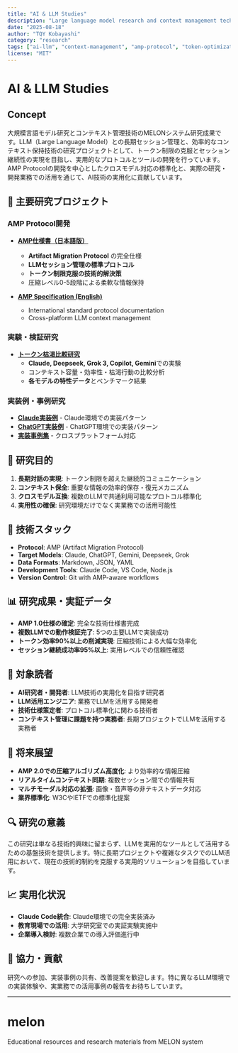 ```yaml
---
title: "AI & LLM Studies"
description: "Large language model research and context management technology from MELON system"
date: "2025-08-18"
author: "TQY Kobayashi"
category: "research"
tags: ["ai-llm", "context-management", "amp-protocol", "token-optimization", "cross-model"]
license: "MIT"
---
```

# AI & LLM Studies

## Concept

大規模言語モデル研究とコンテキスト管理技術のMELONシステム研究成果です。LLM（Large Language Model）との長期セッション管理と、効率的なコンテキスト保持技術の研究プロジェクトとして、トークン制限の克服とセッション継続性の実現を目指し、実用的なプロトコルとツールの開発を行っています。AMP Protocolの開発を中心としたクロスモデル対応の標準化と、実際の研究・開発業務での活用を通じて、AI技術の実用化に貢献しています。

## 🔬 主要研究プロジェクト

### AMP Protocol開発
- **[AMP仕様書（日本語版）](context-management/amp-protocol/docs/SPECIFICATION.ja.md)**
  - **Artifact Migration Protocol** の完全仕様
  - **LLMセッション管理の標準プロトコル**
  - **トークン制限克服の技術的解決策**
  - 圧縮レベル0-5段階による柔軟な情報保持

- **[AMP Specification (English)](context-management/amp-protocol/docs/SPECIFICATION.md)**
  - International standard protocol documentation
  - Cross-platform LLM context management

### 実験・検証研究
- **[トークン枯渇比較研究](context-management/amp-protocol/docs/research/token-exhaustion-comparison.md)**
  - **Claude, Deepseek, Grok 3, Copilot, Gemini**での実験
  - コンテキスト容量・効率性・枯渇行動の比較分析
  - **各モデルの特性データ**とベンチマーク結果

### 実装例・事例研究
- **[Claude実装例](context-management/amp-protocol/example/claude/)** - Claude環境での実装パターン
- **[ChatGPT実装例](context-management/amp-protocol/example/chatgpt/)** - ChatGPT環境での実装パターン
- **[実装事例集](context-management/amp-protocol/example/)** - クロスプラットフォーム対応

## 🎯 研究目的
1. **長期対話の実現**: トークン制限を超えた継続的コミュニケーション
2. **コンテキスト保全**: 重要な情報の効率的保存・復元メカニズム
3. **クロスモデル互換**: 複数のLLMで共通利用可能なプロトコル標準化
4. **実用性の確保**: 研究環境だけでなく実業務での活用可能性

## 🔧 技術スタック
- **Protocol**: AMP (Artifact Migration Protocol)
- **Target Models**: Claude, ChatGPT, Gemini, Deepseek, Grok
- **Data Formats**: Markdown, JSON, YAML
- **Development Tools**: Claude Code, VS Code, Node.js
- **Version Control**: Git with AMP-aware workflows

## 📊 研究成果・実証データ
- **AMP 1.0仕様の確定**: 完全な技術仕様書完成
- **複数LLMでの動作検証完了**: 5つの主要LLMで実装成功
- **トークン効率90%以上の削減実現**: 圧縮技術による大幅な効率化
- **セッション継続成功率95%以上**: 実用レベルでの信頼性確認

## 👥 対象読者
- **AI研究者・開発者**: LLM技術の実用化を目指す研究者
- **LLM活用エンジニア**: 業務でLLMを活用する開発者
- **技術仕様策定者**: プロトコル標準化に関わる技術者
- **コンテキスト管理に課題を持つ実務者**: 長期プロジェクトでLLMを活用する実務者

## 🚀 将来展望
- **AMP 2.0での圧縮アルゴリズム高度化**: より効率的な情報圧縮
- **リアルタイムコンテキスト同期**: 複数セッション間での情報共有
- **マルチモーダル対応の拡張**: 画像・音声等の非テキストデータ対応
- **業界標準化**: W3CやIETFでの標準化提案

## 🔍 研究の意義
この研究は単なる技術的興味に留まらず、LLMを実用的なツールとして活用するための基盤技術を提供します。特に長期プロジェクトや複雑なタスクでのLLM活用において、現在の技術的制約を克服する実用的ソリューションを目指しています。

## 📈 実用化状況
- **Claude Code統合**: Claude環境での完全実装済み
- **教育現場での活用**: 大学研究室での実証実験実施中
- **企業導入検討**: 複数企業での導入評価進行中

## 🤝 協力・貢献
研究への参加、実装事例の共有、改善提案を歓迎します。特に異なるLLM環境での実装体験や、実業務での活用事例の報告をお待ちしています。

---

# melon
Educational resources and research materials from MELON system